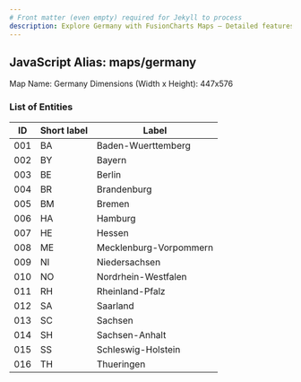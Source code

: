 ```yaml
---
# Front matter (even empty) required for Jekyll to process
description: Explore Germany with FusionCharts Maps – Detailed features for seamless integration. Try now & enhance your data visualization today! 
---
```


## JavaScript Alias: maps/germany

Map Name: Germany
Dimensions (Width x Height): 447x576





### List of Entities

ID | Short label | Label
---|---|---|
001|BA|Baden-Wuerttemberg
002|BY|Bayern
003|BE|Berlin
004|BR|Brandenburg
005|BM|Bremen
006|HA|Hamburg
007|HE|Hessen
008|ME|Mecklenburg-Vorpommern
009|NI|Niedersachsen
010|NO|Nordrhein-Westfalen
011|RH|Rheinland-Pfalz
012|SA|Saarland
013|SC|Sachsen
014|SH|Sachsen-Anhalt
015|SS|Schleswig-Holstein
016|TH|Thueringen

